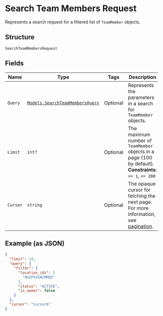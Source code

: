 
# Search Team Members Request

Represents a search request for a filtered list of `TeamMember` objects.

## Structure

`SearchTeamMembersRequest`

## Fields

| Name | Type | Tags | Description |
|  --- | --- | --- | --- |
| `Query` | [`Models.SearchTeamMembersQuery`](../../doc/models/search-team-members-query.md) | Optional | Represents the parameters in a search for `TeamMember` objects. |
| `Limit` | `int?` | Optional | The maximum number of `TeamMember` objects in a page (100 by default).<br>**Constraints**: `>= 1`, `<= 200` |
| `Cursor` | `string` | Optional | The opaque cursor for fetching the next page. For more information, see<br>[pagination](https://developer.squareup.com/docs/working-with-apis/pagination). |

## Example (as JSON)

```json
{
  "limit": 10,
  "query": {
    "filter": {
      "location_ids": [
        "0G5P3VGACMMQZ"
      ],
      "status": "ACTIVE",
      "is_owner": false
    }
  },
  "cursor": "cursor6"
}
```

